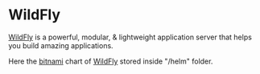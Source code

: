 # WildFly 

[WildFly](https://www.wildfly.org/) is a powerful, modular, & lightweight application server that helps you build amazing applications.

Here the [bitnami](https://bitnami.com/) chart of [WildFly](https://www.wildfly.org/) stored inside "/helm" folder.

